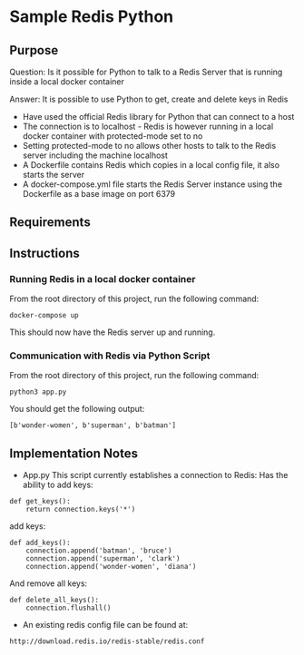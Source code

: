 # Sample Redis Python

## Purpose

Question: Is it possible for Python to talk to a Redis Server that is running inside a local docker container

Answer: It is possible to use Python to get, create and delete keys in Redis
* Have used the official Redis library for Python that can connect to a host
* The connection is to localhost - Redis is however running in a local docker container with protected-mode set to no
* Setting protected-mode to no allows other hosts to talk to the Redis server including the machine localhost
* A Dockerfile contains Redis which copies in a local config file, it also starts the server
* A docker-compose.yml file starts the Redis Server instance using the Dockerfile as a base image on port 6379

## Requirements

## Instructions
### Running Redis in a local docker container
From the root directory of this project, run the following command:
```
docker-compose up
```
This should now have the Redis server up and running.

### Communication with Redis via Python Script
From the root directory of this project, run the following command:
```
python3 app.py
```
You should get the following output:
```
[b'wonder-women', b'superman', b'batman']
```

## Implementation Notes
* App.py
This script currently establishes a connection to Redis:
Has the ability to add keys:
```
def get_keys():
    return connection.keys('*')
```
add keys:
```
def add_keys():
    connection.append('batman', 'bruce')
    connection.append('superman', 'clark')
    connection.append('wonder-women', 'diana')
```
And remove all keys:
```
def delete_all_keys():
    connection.flushall()
```
* An existing redis config file can be found at:
```
http://download.redis.io/redis-stable/redis.conf
```